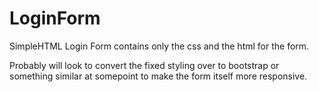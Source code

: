 # LoginForm
SimpleHTML Login Form contains only the css and the html for the form.

Probably will look to convert the fixed styling over to bootstrap or something similar at somepoint to make the form itself more responsive.
